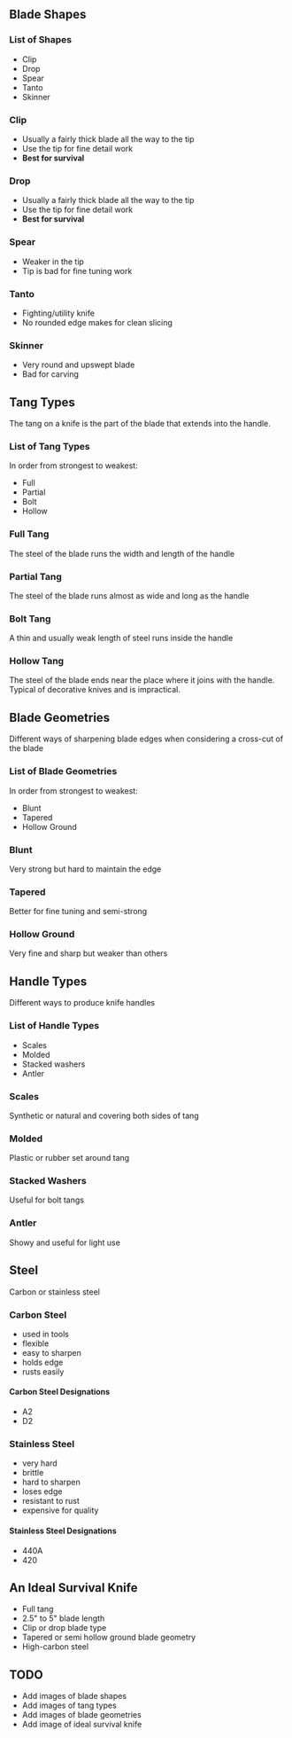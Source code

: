 ## Blade Shapes

### List of Shapes
* Clip
* Drop
* Spear
* Tanto
* Skinner

### Clip
* Usually a fairly thick blade all the way to the tip
* Use the tip for fine detail work
* __Best for survival__

### Drop
* Usually a fairly thick blade all the way to the tip
* Use the tip for fine detail work
* __Best for survival__

### Spear
* Weaker in the tip
* Tip is bad for fine tuning work

### Tanto
* Fighting/utility knife
* No rounded edge makes for clean slicing

### Skinner
* Very round and upswept blade
* Bad for carving

## Tang Types
The tang on a knife is the part of the blade that extends into the handle.

### List of Tang Types
In order from strongest to weakest:
* Full
* Partial
* Bolt
* Hollow

### Full Tang
The steel of the blade runs the width and length of the handle

### Partial Tang
The steel of the blade runs almost as wide and long as the handle

### Bolt Tang
A thin and usually weak length of steel runs inside the handle

### Hollow Tang
The steel of the blade ends near the place where it joins with the handle. Typical of decorative knives and is impractical.

## Blade Geometries
Different ways of sharpening blade edges when considering a cross-cut of the blade

### List of Blade Geometries
In order from strongest to weakest:
* Blunt
* Tapered
* Hollow Ground

### Blunt
Very strong but hard to maintain the edge

### Tapered
Better for fine tuning and semi-strong

### Hollow Ground
Very fine and sharp but weaker than others

## Handle Types
Different ways to produce knife handles

### List of Handle Types
* Scales
* Molded
* Stacked washers
* Antler

### Scales
Synthetic or natural and covering both sides of tang

### Molded
Plastic or rubber set around tang

### Stacked Washers
Useful for bolt tangs

### Antler
Showy and useful for light use

## Steel
Carbon or stainless steel

### Carbon Steel
* used in tools
* flexible
* easy to sharpen
* holds edge
* rusts easily

#### Carbon Steel Designations
* A2
* D2

### Stainless Steel
* very hard
* brittle
* hard to sharpen
* loses edge
* resistant to rust
* expensive for quality

#### Stainless Steel Designations
* 440A
* 420

## An Ideal Survival Knife
* Full tang
* 2.5" to 5" blade length
* Clip or drop blade type
* Tapered or semi hollow ground blade geometry
* High-carbon steel

## TODO
* Add images of blade shapes
* Add images of tang types
* Add images of blade geometries
* Add image of ideal survival knife